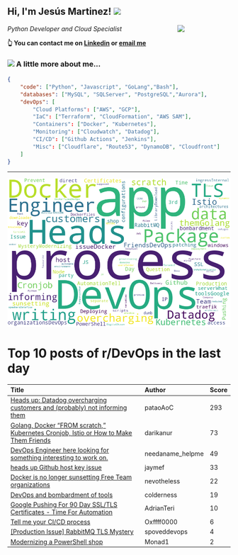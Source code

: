<!--
**jmartinezl/jmartinezl** is a ✨ _special_ ✨ repository because its `README.md` (this file) appears on your GitHub profile.

Here are some ideas to get you started:

- 🔭 I’m currently working on ...
- 🌱 I’m currently learning ...
- 👯 I’m looking to collaborate on ...
- 🤔 I’m looking for help with ...
- 💬 Ask me about ...
- 📫 How to reach me: ...
- 😄 Pronouns: ...
- ⚡ Fun fact: ...
-->

<h2>Hi, I'm Jesús Martinez! <img src="https://media.giphy.com/media/WUlplcMpOCEmTGBtBW/giphy.gif" width="30"> </h2>
<img align='right' src="https://media.giphy.com/media/NytMLKyiaIh6VH9SPm/giphy.gif" width="120">
<p><em>Python Developer and Cloud Specialist
</em></p>

**👆 You can contact me on [Linkedin](https://www.linkedin.com/in/jes%C3%BAs-martinez-2b7b10104/) or [email me](mailto:jesus.mtz.lorenzo@gmail.com)**

### <img src="https://media.giphy.com/media/VgCDAzcKvsR6OM0uWg/giphy.gif" width="50"> A little more about me...  

```json
{
    "code": ["Python", "Javascript", "GoLang","Bash"],
    "databases": ["MySQL", "SQLServer", "PostgreSQL","Aurora"],
    "devOps": [
        "Cloud Platforms": ["AWS", "GCP"],
        "IaC": ["Terraform", "CloudFormation", "AWS SAM"],
        "Containers": ["Docker", "Kubernetes"],
        "Monitoring": ["Cloudwatch", "Datadog"],
        "CI/CD": ["Github Actions", "Jenkins"],
        "Misc": ["Cloudflare", "Route53", "DynamoDB", "Cloudfront"]
    ]
}
```
---

![Wordcloud](./cloud.png)

# Top 10 posts of r/DevOps in the last day

| Title | Author | Score |
|:---|:---|:---|
| [Heads up: Datadog overcharging customers and (probably) not informing them](https://www.reddit.com/r/devops/comments/120rjz5/heads_up_datadog_overcharging_customers_and/) | pataoAoC | 293 |
| [Golang, Docker “FROM scratch,” Kubernetes Cronjob, Istio or How to Make Them Friends](https://www.reddit.com/r/devops/comments/120jdfe/golang_docker_from_scratch_kubernetes_cronjob/) | darikanur | 73 |
| [DevOps Engineer here looking for something interesting to work on.](https://www.reddit.com/r/devops/comments/120iiew/devops_engineer_here_looking_for_something/) | needaname_helpme | 49 |
| [heads up Github host key issue](https://www.reddit.com/r/devops/comments/120jnds/heads_up_github_host_key_issue/) | jaymef | 33 |
| [Docker is no longer sunsetting Free Team organizations](https://www.reddit.com/r/devops/comments/120zqa7/docker_is_no_longer_sunsetting_free_team/) | nevotheless | 22 |
| [DevOps and bombardment of tools](https://www.reddit.com/r/devops/comments/121dfc9/devops_and_bombardment_of_tools/) | colderness | 19 |
| [Google Pushing For 90 Day SSL/TLS Certificates - Time For Automation](https://www.reddit.com/r/devops/comments/121fj0w/google_pushing_for_90_day_ssltls_certificates/) | AdrianTeri | 10 |
| [Tell me your CI/CD process](https://www.reddit.com/r/devops/comments/121aav8/tell_me_your_cicd_process/) | Oxffff0000 | 6 |
| [[Production Issue] RabbitMQ TLS Mystery](https://www.reddit.com/r/devops/comments/120ryg3/production_issue_rabbitmq_tls_mystery/) | spoveddevops | 4 |
| [Modernizing a PowerShell shop](https://www.reddit.com/r/devops/comments/121h51u/modernizing_a_powershell_shop/) | Monad1 | 2 |
